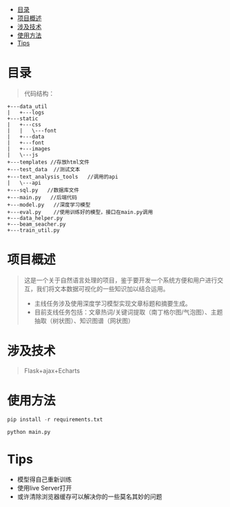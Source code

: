 - [目录](#目录)
- [项目概述](#项目概述)
- [涉及技术](#涉及技术)
- [使用方法](#使用方法)
- [Tips](#tips)
# 目录
> 代码结构：
> 
    +---data_util
    |   +---logs
    +---static
    |   +---css
    |   |   \---font
    |   +---data
    |   +---font
    |   +---images
    |   \---js
    +---templates //存放html文件
    +---test_data  //测试文本
    +---text_analysis_tools   //调用的api
    |   \---api
    +---sql.py   //数据库文件
    +---main.py   //后端代码
    +---model.py   //深度学习模型
    +---eval.py    //使用训练好的模型，接口在main.py调用
    +---data_helper.py  
    +---beam_seacher.py
    +---train_util.py

# 项目概述
> 这是一个关于自然语言处理的项目，鉴于要开发一个系统方便和用户进行交互，我们将文本数据可视化的一些知识加以结合运用。
> - 主线任务涉及使用深度学习模型实现文章标题和摘要生成。
> - 目前支线任务包括：文章热词/关键词提取（南丁格尔图/气泡图）、主题抽取（树状图）、知识图谱（网状图）
# 涉及技术
>Flask+ajax+Echarts
# 使用方法
```python  
pip install -r requirements.txt 
```
```
python main.py
```
# Tips
- 模型得自己重新训练
- 使用live Server打开
- 或许清除浏览器缓存可以解决你的一些莫名其妙的问题
